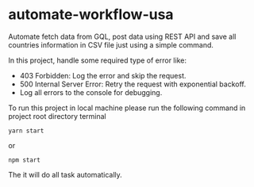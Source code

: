 # automate-workflow-usa

Automate fetch data from GQL, post data using REST API and save all countries information in CSV file just using a simple command.

In this project, handle some required type of error like:

- 403 Forbidden: Log the error and skip the request.
- 500 Internal Server Error: Retry the request with exponential backoff.
- Log all errors to the console for debugging.

To run this project in local machine please run the following command in project root directory terminal

```
yarn start
```

or

```
npm start
```

The it will do all task automatically.

